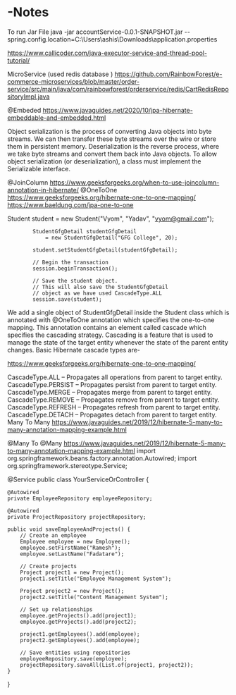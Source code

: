 # -Notes

To run Jar File
java -jar accountService-0.0.1-SNAPSHOT.jar --spring.config.location=C:\Users\ashis\Downloads\application.properties

https://www.callicoder.com/java-executor-service-and-thread-pool-tutorial/

MicroService (used redis database )
https://github.com/RainbowForest/e-commerce-microservices/blob/master/order-service/src/main/java/com/rainbowforest/orderservice/redis/CartRedisRepositoryImpl.java

@Embeded
https://www.javaguides.net/2020/10/jpa-hibernate-embeddable-and-embedded.html

Object serialization is the process of converting Java objects into byte streams. We can then transfer these byte streams over the wire or store them in persistent memory. Deserialization is the reverse process, where we take byte streams and convert them back into Java objects. To allow object serialization (or deserialization), a class must implement the Serializable interface.

@JoinColumn
https://www.geeksforgeeks.org/when-to-use-joincolumn-annotation-in-hibernate/
@OneToOne
https://www.geeksforgeeks.org/hibernate-one-to-one-mapping/
https://www.baeldung.com/jpa-one-to-one

 Student student = new Student("Vyom", "Yadav",
                                          "vyom@gmail.com");
 
            StudentGfgDetail studentGfgDetail
                = new StudentGfgDetail("GFG College", 20);
 
            student.setStudentGfgDetail(studentGfgDetail);
 
            // Begin the transaction
            session.beginTransaction();
 
            // Save the student object.
            // This will also save the StudentGfgDetail
            // object as we have used CascadeType.ALL
            session.save(student);
We add a single object of StudentGfgDetail inside the Student class which is annotated with @OneToOne annotation which specifies the one-to-one mapping. This annotation contains an element called cascade which specifies the cascading strategy. Cascading is a feature that is used to manage the state of the target entity whenever the state of the parent entity changes.  Basic Hibernate cascade types are-

 https://www.geeksforgeeks.org/hibernate-one-to-one-mapping/

CascadeType.ALL – Propagates all operations from parent to target entity.
CascadeType.PERSIST – Propagates persist from parent to target entity.
CascadeType.MERGE – Propagates merge from parent to target entity.
CascadeType.REMOVE – Propagates remove from parent to target entity.
CascadeType.REFRESH – Propagates refresh from parent to target entity.
CascadeType.DETACH – Propagates detach from parent to target entity.
Many To Many
https://www.javaguides.net/2019/12/hibernate-5-many-to-many-annotation-mapping-example.html

@Many To @Many
https://www.javaguides.net/2019/12/hibernate-5-many-to-many-annotation-mapping-example.html
import org.springframework.beans.factory.annotation.Autowired;
import org.springframework.stereotype.Service;

@Service
public class YourServiceOrController {

    @Autowired
    private EmployeeRepository employeeRepository;

    @Autowired
    private ProjectRepository projectRepository;

    public void saveEmployeeAndProjects() {
        // Create an employee
        Employee employee = new Employee();
        employee.setFirstName("Ramesh");
        employee.setLastName("Fadatare");

        // Create projects
        Project project1 = new Project();
        project1.setTitle("Employee Management System");

        Project project2 = new Project();
        project2.setTitle("Content Management System");

        // Set up relationships
        employee.getProjects().add(project1);
        employee.getProjects().add(project2);

        project1.getEmployees().add(employee);
        project2.getEmployees().add(employee);

        // Save entities using repositories
        employeeRepository.save(employee);
        projectRepository.saveAll(List.of(project1, project2));
    }
}

